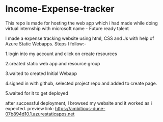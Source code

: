 # Income-Expense-tracker
This repo is made for hosting the web app which i had made while doing virtual internship with microsoft name - Future ready talent

I made a expense tracking website using html, CSS and Js with help of Azure Static Webapps. Steps I follow:-

1.login into my account and click on create resources

2.created static web app and resource group

3.waited to created Initial Webapp

4.signed in with github, selected project repo and added to create page.

5.waited for it to get deployed



after successful deployment, I browsed my website and it worked as i expected.
preview link: https://ambitious-dune-07b894d10.1.azurestaticapps.net

